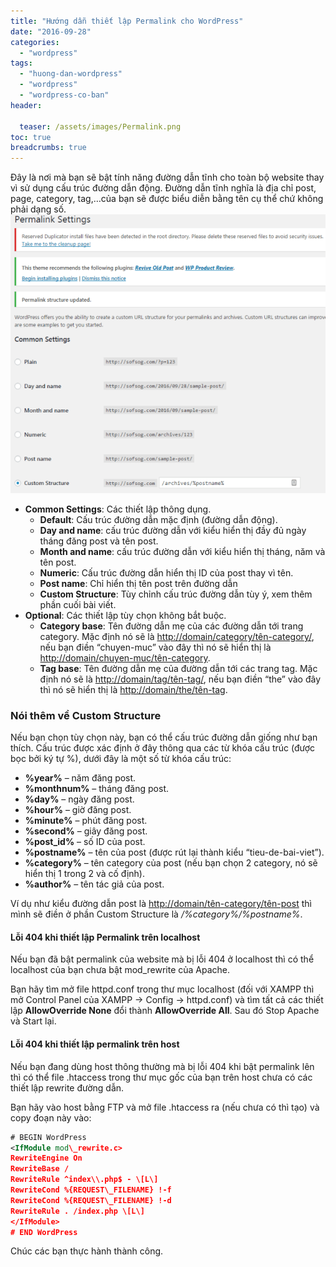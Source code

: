 ```yaml
---
title: "Hướng dẫn thiết lập Permalink cho WordPress"
date: "2016-09-28"
categories: 
  - "wordpress"
tags: 
  - "huong-dan-wordpress"
  - "wordpress"
  - "wordpress-co-ban"
header:
 
  teaser: /assets/images/Permalink.png
toc: true
breadcrumbs: true
---
```


Đây là nơi mà bạn sẽ bật tính năng đường dẫn tĩnh cho toàn bộ website thay vì sử dụng cấu trúc đường dẫn động. Đường dẫn tĩnh nghĩa là địa chỉ post, page, category, tag,…của bạn sẽ được biểu diễn bằng tên cụ thể chứ không phải dạng số.![permalink](/assets/images/Permalink.png)

- **Common Settings**: Các thiết lập thông dụng.
  - **Default**: Cấu trúc đường dẫn mặc định (đường dẫn động).
  - **Day and name**: cấu trúc đường dẫn với kiểu hiển thị đầy đủ ngày tháng đăng post và tên post.
  - **Month and name**: cấu trúc đường dẫn với kiểu hiển thị tháng, năm và tên post.
  - **Numeric**: Cấu trúc đường dẫn hiển thị ID của post thay vì tên.
  - **Post name**: Chỉ hiển thị tên post trên đường dẫn
  - **Custom Structure**: Tùy chỉnh cấu trúc đường dẫn tùy ý, xem thêm phần cuối bài viết.
- **Optional**: Các thiết lập tùy chọn không bắt buộc.
  - **Category base**: Tên đường dẫn mẹ của các đường dẫn tới trang category. Mặc định nó sẽ là <http://domain/category/tên-category/>, nếu bạn điền “chuyen-muc” vào đây thì nó sẽ hiển thị là <http://domain/chuyen-muc/tên-category>.
  - **Tag base**: Tên đường dẫn mẹ của đường dẫn tới các trang tag. Mặc định nó sẽ là <http://domain/tag/tên-tag/>, nếu bạn điền “the” vào đây thì nó sẽ hiển thị là <http://domain/the/tên-tag>.

### Nói thêm về Custom Structure

Nếu bạn chọn tùy chọn này, bạn có thể cấu trúc đường dẫn giống như bạn thích. Cấu trúc được xác định ở đây thông qua các từ khóa cấu trúc (được bọc bởi ký tự %), dưới đây là một số từ khóa cấu trúc:

- **%year%** – năm đăng post.
- **%monthnum%** – tháng đăng post.
- **%day%** – ngày đăng post.
- **%hour%** – giờ đăng post.
- **%minute%** – phút đăng post.
- **%second%** – giây đăng post.
- **%post\_id%** – số ID của post.
- **%postname%** – tên của post (được rút lại thành kiểu “tieu-de-bai-viet”).
- **%category%** – tên category của post (nếu bạn chọn 2 category, nó sẽ hiển thị 1 trong 2 và cố định).
- **%author%** – tên tác giả của post.

Ví dụ như kiểu đường dẫn post là <http://domain/tên-category/tên-post> thì mình sẽ điền ở phần Custom Structure là _/%category%/%postname%_.

#### Lỗi 404 khi thiết lập Permalink trên localhost

Nếu bạn đã bật permalink của website mà bị lỗi 404 ở localhost thì có thể localhost của bạn chưa bật mod\_rewrite của Apache.

Bạn hãy tìm mở file httpd.conf trong thư mục localhost (đối với XAMPP thì mở Control Panel của XAMPP -> Config -> httpd.conf) và tìm tất cả các thiết lập **AllowOverride None** đổi thành **AllowOverride All**. Sau đó Stop Apache và Start lại.

#### Lỗi 404 khi thiết lập permalink trên host

Nếu bạn đang dùng host thông thường mà bị lỗi 404 khi bật permalink lên thì có thể file .htaccess trong thư mục gốc của bạn trên host chưa có các thiết lập rewrite đường dẫn.

Bạn hãy vào host bằng FTP và mở file .htaccess ra (nếu chưa có thì tạo) và copy đoạn này vào:

```xml
# BEGIN WordPress
<IfModule mod\_rewrite.c>
RewriteEngine On
RewriteBase /
RewriteRule ^index\\.php$ - \[L\]
RewriteCond %{REQUEST\_FILENAME} !-f
RewriteCond %{REQUEST\_FILENAME} !-d
RewriteRule . /index.php \[L\]
</IfModule>
# END WordPress
```

Chúc các bạn thực hành thành công.
